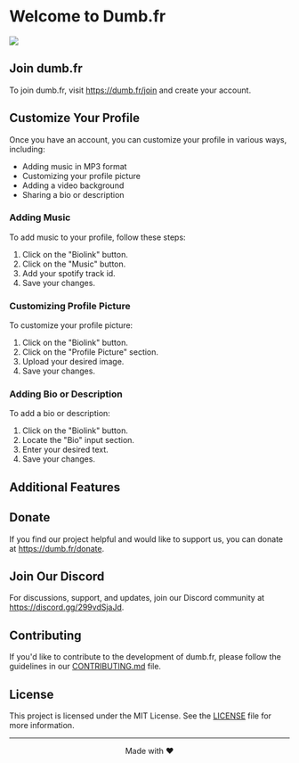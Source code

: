 <!DOCTYPE html>
<html lang="en">
<head>
  <meta charset="UTF-8">
  <meta name="viewport" content="width=device-width, initial-scale=1.0">
<body>
  <h1>Welcome to Dumb.fr</h1>
  
  <img src="https://cdn.discordapp.com/attachments/1101267393294123098/1109289515723542588/image.png">
  <h2>Join dumb.fr</h2>
  <p>To join dumb.fr, visit <a href="https://dumb.fr/join">https://dumb.fr/join</a> and create your account.</p>
  
  <h2>Customize Your Profile</h2>
  <p>Once you have an account, you can customize your profile in various ways, including:</p>
  <ul>
    <li>Adding music in MP3 format</li>
    <li>Customizing your profile picture</li>
    <li>Adding a video background</li>
    <li>Sharing a bio or description</li>
  </ul>
  
  <h3>Adding Music</h3>
  <p>To add music to your profile, follow these steps:</p>
  <ol>
    <li>Click on the "Biolink" button.</li>
    <li>Click on the "Music" button.</li>
    <li>Add your spotify track id.</li>
    <li>Save your changes.</li>
  </ol>
  
  <h3>Customizing Profile Picture</h3>
  <p>To customize your profile picture:</p>
  <ol>
    <li>Click on the "Biolink" button.</li>
    <li>Click on the "Profile Picture" section.</li>
    <li>Upload your desired image.</li>
    <li>Save your changes.</li>
  </ol>
  
  <h3>Adding Bio or Description</h3>
  <p>To add a bio or description:</p>
  <ol>
    <li>Click on the "Biolink" button.</li>
    <li>Locate the "Bio" input section.</li>
    <li>Enter your desired text.</li>
    <li>Save your changes.</li>
  </ol>
  
  <h2>Additional Features</h2>
  <!-- Add information about additional features of your project -->
  
  <h2>Donate</h2>
  <p>If you find our project helpful and would like to support us, you can donate at <a href="https://dumb.fr/donate">https://dumb.fr/donate</a>.</p>
  
  <h2>Join Our Discord</h2>
  <p>For discussions, support, and updates, join our Discord community at <a href="https://discord.gg/299vdSjaJd">https://discord.gg/299vdSjaJd</a>.</p>
  
  <h2>Contributing</h2>
  <p>If you'd like to contribute to the development of dumb.fr, please follow the guidelines in our <a href="CONTRIBUTING.md">CONTRIBUTING.md</a> file.</p>
  
  <h2>License</h2>
  <p>This project is licensed under the MIT License. See the <a href="LICENSE">LICENSE</a> file for more information.</p>
  
  <hr>
  <p align="center">Made with ❤
